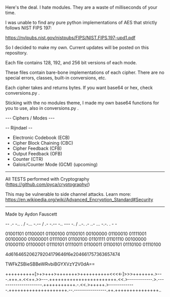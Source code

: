 Here's the deal. I hate modules. They are a waste of milliseconds of your time.

I was unable to find any pure python implementations of AES that strictly follows NIST FIPS 197:

https://nvlpubs.nist.gov/nistpubs/FIPS/NIST.FIPS.197-upd1.pdf

So I decided to make my own. Current updates will be posted on this repository.

Each file contains 128, 192, and 256 bit versions of each mode.

These files contain bare-bone implementations of each cipher. There are no special errors, classes, built-in conversions, etc.

Each cipher takes and returns bytes. If you want base64 or hex, check conversions.py .

Sticking with the no modules theme, I made my own base64 functions for you to use, also in conversions.py .

--- Ciphers / Modes ---

-- Rijndael --

- Electronic Codebook (ECB)
- Cipher Block Chaining (CBC)
- Cipher Feedback (CFB)
- Output Feedback (OFB)
- Counter (CTR)
- Galois/Counter Mode (GCM) (upcoming)

--- --- --- --- --- ---

All TESTS performed with Cryptography (https://github.com/pyca/cryptography/)

This may be vulnerable to side channel attacks. Learn more: https://en.wikipedia.org/wiki/Advanced_Encryption_Standard#Security
_____________________________
Made by Aydon Fauscett

-- .- -.. . / -... -.-- / .- -.-- -.. --- -. / ..-. .- ..- ... -.-. . - -

01001101 01100001 01100100 01100101 00100000 01100010 01111001 00100000 01000001 01111001 01100100 01101111 01101110 00100000 01000110 01100001 01110101 01110011 01100011 01100101 01110100 01110100 

4d616465206279204179646f6e204661757363657474

TWFkZSBieSBBeWRvbiBGYXVzY2V0dA==

++++++++++[>+>+++>+++++++>++++++++++<<<<-]>>>+++++++.>---.+++.+.<<++.>>---.+++++++++++++++++++++++.<<.>------------.>.---------------------.+++++++++++.-.<<.>+++++.>-------------.++++++++++++++++++++.--.----------------.++.+++++++++++++++..